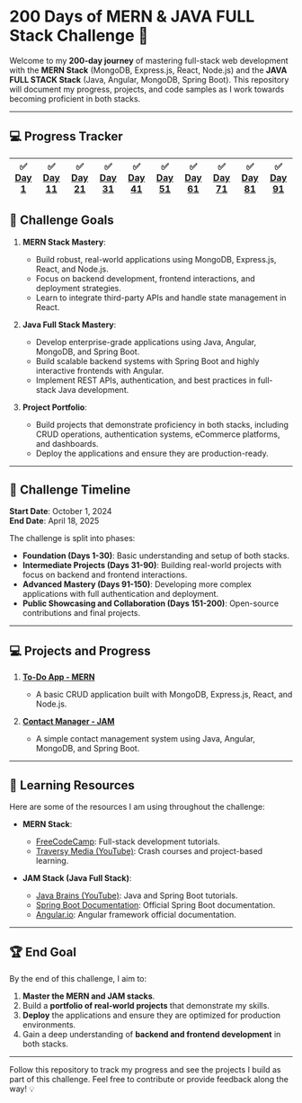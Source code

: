 # 200 Days of MERN & JAVA FULL Stack Challenge 🚀

Welcome to my **200-day journey** of mastering full-stack web development with the **MERN Stack** (MongoDB, Express.js, React, Node.js) and the **JAVA FULL STACK Stack** (Java, Angular, MongoDB, Spring Boot). This repository will document my progress, projects, and code samples as I work towards becoming proficient in both stacks.

---

## 💻 **Progress Tracker**

| ✅ [Day 1](./day1)  | ✅ [Day 11](./day11) | ✅ [Day 21](./day21) | ✅ [Day 31](./day31) | ✅ [Day 41](./day41) | ✅ [Day 51](./day51) | ✅ [Day 61](./day61) | ✅ [Day 71](./day71) | ✅ [Day 81](./day81) | ✅ [Day 91](./day91) |
| -------  | ------- | ------- | ------- | ------- | ------- | ------- | ------- | ------- | ------- |

<!-- |------|---------|---------------------------     |------|---------|---------------------------      |------|---------|---------------------------|
| Day 1 | ✅ Done  | [Day 1](./day1)                 | Day 11 | ✅ Done | [Day 11](./day11)        |
| Day 2 | ✅ Done  | [Day 2](./day2)                 | Day 12 | ✅ Done | [Day 12](./day12)        |
| Day 3 | ✅ Done  | [Day 3](./day3)                  | Day 13 | ✅ Done | [Day 13](./day13)        |
| Day 4 | ✅ Done  | [Day 4](./day4)                 | Day 14 | ✅ Done | [Day 14](./day14)        |
| Day 5 | ✅ Done  | [Day 5](./day5)                 | Day 15 | ✅ Done | [Day 15](./day15)        |
| Day 6 | ✅ Done  | [Day 6](./day6)                  | Day 16 | ✅ Done | [Day 16](./day16)        |
| Day 7 | ✅ Done  | [Day 7](./day7)                 | Day 17 | ✅ Done | [Day 17](./day17)        |
| Day 8 | ✅ Done  | [Day 8](./day8)                  | Day 18 | ✅done | [Day 18](./day18)        |
| Day 9 | ✅ Done  | [Day 9](./day9)                  | Day 19 | ❌ Pending | [Day 19](./day19)        |
| Day 10 | ✅ Done  | [Day 10](./day10)            | -->

## 🎯 **Challenge Goals**

1. **MERN Stack Mastery**:
   - Build robust, real-world applications using MongoDB, Express.js, React, and Node.js.
   - Focus on backend development, frontend interactions, and deployment strategies.
   - Learn to integrate third-party APIs and handle state management in React.

2. **Java Full Stack Mastery**:
   - Develop enterprise-grade applications using Java, Angular, MongoDB, and Spring Boot.
   - Build scalable backend systems with Spring Boot and highly interactive frontends with Angular.
   - Implement REST APIs, authentication, and best practices in full-stack Java development.

3. **Project Portfolio**:
   - Build projects that demonstrate proficiency in both stacks, including CRUD operations, authentication systems, eCommerce platforms, and dashboards.
   - Deploy the applications and ensure they are production-ready.
   
---

## 📅 **Challenge Timeline**

**Start Date**: October 1, 2024  
**End Date**: April 18, 2025

The challenge is split into phases:
- **Foundation (Days 1-30)**: Basic understanding and setup of both stacks.
- **Intermediate Projects (Days 31-90)**: Building real-world projects with focus on backend and frontend interactions.
- **Advanced Mastery (Days 91-150)**: Developing more complex applications with full authentication and deployment.
- **Public Showcasing and Collaboration (Days 151-200)**: Open-source contributions and final projects.

---

## 💻 **Projects and Progress**

1. **[To-Do App - MERN](./Projects/MERN/ToDo-App)**
   - A basic CRUD application built with MongoDB, Express.js, React, and Node.js.
   
2. **[Contact Manager - JAM](./Projects/JAM/Contact-Manager)**
   - A simple contact management system using Java, Angular, MongoDB, and Spring Boot.

---

## 📖 **Learning Resources**

Here are some of the resources I am using throughout the challenge:

- **MERN Stack**:
  - [FreeCodeCamp](https://www.freecodecamp.org/): Full-stack development tutorials.
  - [Traversy Media (YouTube)](https://www.youtube.com/c/TraversyMedia): Crash courses and project-based learning.

- **JAM Stack (Java Full Stack)**:
  - [Java Brains (YouTube)](https://www.youtube.com/c/JavaBrainsChannel): Java and Spring Boot tutorials.
  - [Spring Boot Documentation](https://spring.io/projects/spring-boot): Official Spring Boot documentation.
  - [Angular.io](https://angular.io/): Angular framework official documentation.

---

## 🏆 **End Goal**

By the end of this challenge, I aim to:

1. **Master the MERN and JAM stacks**.
2. Build a **portfolio of real-world projects** that demonstrate my skills.
3. **Deploy** the applications and ensure they are optimized for production environments.
4. Gain a deep understanding of **backend and frontend development** in both stacks.

---

Follow this repository to track my progress and see the projects I build as part of this challenge. Feel free to contribute or provide feedback along the way! 💡
